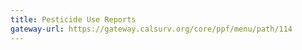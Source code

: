 ```yaml
---
title: Pesticide Use Reports
gateway-url: https://gateway.calsurv.org/core/ppf/menu/path/114
---
```

